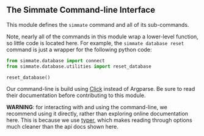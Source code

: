 The Simmate Command-line Interface
----------------------------------

This module defines the `simmate` command and all of its sub-commands.

Note, nearly all of the commands in this module wrap a lower-level function, so little code is located here. For example, the `simmate database reset` command is just a wrapper for the following python code:

``` python
from simmate.database import connect
from simmate.database.utilities import reset_database

reset_database()
```

Our command-line is build using [Click](https://click.palletsprojects.com/en/8.0.x/) instead of Argparse. Be sure to read their documentation before contributing to this module.

**WARNING**: for interacting with and using the command-line, we recommend using it directly, rather than exploring online documentation here. This is because we use [typer](https://github.com/tiangolo/typer), which makes reading through options much cleaner than the api docs shown here.
